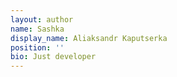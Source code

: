 ```yaml
---
layout: author
name: Sashka
display_name: Aliaksandr Kaputserka
position: ''
bio: Just developer
---
```


